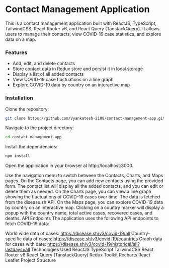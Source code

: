 # Contact Management Application

This is a contact management application built with ReactJS, TypeScript, TailwindCSS, React Router v6, and React Query (TanstackQuery). It allows users to manage their contacts, view COVID-19 case statistics, and explore data on a map.

### Features

- Add, edit, and delete contacts
- Store contact data in Redux store and persist it in local storage
- Display a list of all added contacts
- View COVID-19 case fluctuations on a line graph
- Explore COVID-19 data by country on an interactive map

### Installation

Clone the repository:

```bash
git clone https://github.com/Vyankatesh-2108/contact-management-app.git
```

Navigate to the project directory:

```bash
cd contact-management-app
```

Install the dependencies:

```bash
npm install
```

Open the application in your browser at http://localhost:3000.

Use the navigation menu to switch between the Contacts, Charts, and Maps pages.
On the Contacts page, you can add new contacts using the provided form. The contact list will display all the added contacts, and you can edit or delete them as needed.
On the Charts page, you can view a line graph showing the fluctuations of COVID-19 cases over time. The data is fetched from the disease.sh API.
On the Maps page, you can explore COVID-19 data by country on an interactive map. Clicking on a country marker will display a popup with the country name, total active cases, recovered cases, and deaths.
API Endpoints
The application uses the following API endpoints to fetch COVID-19 data:

World wide data of cases: https://disease.sh/v3/covid-19/all
Country-specific data of cases: https://disease.sh/v3/covid-19/countries
Graph data for cases with date: https://disease.sh/v3/covid-19/historical/all?lastdays=all
Technologies Used
ReactJS
TypeScript
TailwindCSS
React Router v6
React Query (TanstackQuery)
Redux Toolkit
Recharts
React Leaflet
Project Structure
